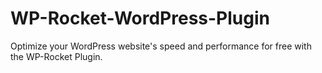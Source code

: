 # WP-Rocket-WordPress-Plugin
Optimize your WordPress website's speed and performance for free with the WP-Rocket Plugin.
